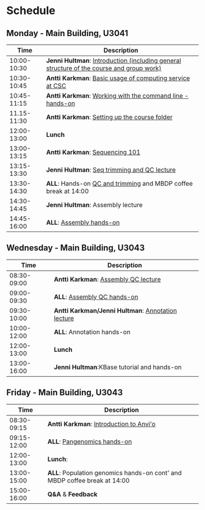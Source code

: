 # Schedule

## Monday - Main Building, U3041
| Time | Description|
| --- | --- |
| 10:00-10:30 | **Jenni Hultman**: [Introduction (including general structure of the course and group work)](Lectures/introduction.pdf)|
| 10:30-10:45 | **Antti Karkman**: [Basic usage of computing service at CSC](Lectures/CSC_basics.pdf) |
| 10:45-11:15 | **Antti Karkman**: [Working with the command line - hands-on](Practicals/commandline.md) |
| 11.15-11:30 | **Antti Karkman**: [Setting up the course folder](Practicals/README.md#setting-up-the-course-folders) |
| 12:00-13:00 | **Lunch** |
| 13:00-13:15 | **Antti Karkman**: [Sequencing 101](Lectures/Sequencing101.pdf) |
| 13:15-13:30 | **Jenni Hultman**: [Seq trimming and QC lecture](Lectures/QC_filtering.pdf) |
| 13:30-14:30 | **ALL**: Hands-on [QC and trimming](Practicals/README.md#qc-and-trimming-for-illumina-reads) and MBDP coffee break at 14:00 |
| 14:30-14:45 | **Jenni Hultman**: Assembly lecture |
| 14:45-16:00 | **ALL**: [Assembly hands-on](Practicals/README.md#Genome-assembly-with-Spades) |


## Wednesday - Main Building, U3043
| Time | Description |
| --- | --- |
| 08:30-09:00 | **Antti Karkman**: [Assembly QC lecture](Lectures/lecture_assemblyQC.pdf)|
| 09:00-09:30 | **ALL**: [Assembly QC hands-on](Practicals/README.md#Assembly_QC)|
| 09:30-10:00 | **Antti Karkman/Jenni Hultman**: [Annotation lecture](Lectures/Genome_Annotation.pdf)|
| 10:00-12:00 | **ALL**: Annotation hands-on|
| 12:00-13:00 | **Lunch** |
| 13:00-16:00 | **Jenni Hultman**:KBase tutorial and hands-on|


## Friday - Main Building, U3043
| Time | Description |
| --- | --- |
| 08:30-09:15 | **Antti Karkman**: [Introduction to Anvi'o](Lectures/Pangenomics.pdf)|
| 09:15-12:00 | **ALL**: [Pangenomics hands-on](Practicals/README.md#pangenomics-with-anvi'o) |
| 12:00-13:00 | **Lunch**: |
| 13:00-15:00 | **ALL**: Population genomics hands-on cont' and MBDP coffee break at 14:00|
| 15:00-16:00 | **Q&A** & **Feedback**|




